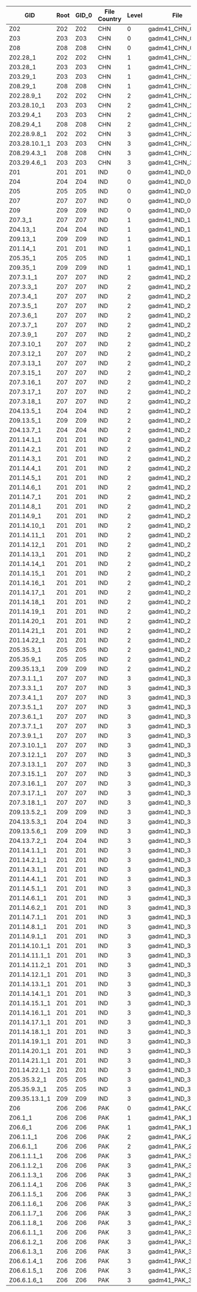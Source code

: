 | GID | Root | GID_0 | File Country | Level | File |
|---|---|---|---|---|---|
| Z02 | Z02 | Z02 | CHN | 0 | gadm41_CHN_0.json |
| Z03 | Z03 | Z03 | CHN | 0 | gadm41_CHN_0.json |
| Z08 | Z08 | Z08 | CHN | 0 | gadm41_CHN_0.json |
| Z02.28_1 | Z02 | Z02 | CHN | 1 | gadm41_CHN_1.json |
| Z03.28_1 | Z03 | Z03 | CHN | 1 | gadm41_CHN_1.json |
| Z03.29_1 | Z03 | Z03 | CHN | 1 | gadm41_CHN_1.json |
| Z08.29_1 | Z08 | Z08 | CHN | 1 | gadm41_CHN_1.json |
| Z02.28.9_1 | Z02 | Z02 | CHN | 2 | gadm41_CHN_2.json |
| Z03.28.10_1 | Z03 | Z03 | CHN | 2 | gadm41_CHN_2.json |
| Z03.29.4_1 | Z03 | Z03 | CHN | 2 | gadm41_CHN_2.json |
| Z08.29.4_1 | Z08 | Z08 | CHN | 2 | gadm41_CHN_2.json |
| Z02.28.9.8_1 | Z02 | Z02 | CHN | 3 | gadm41_CHN_3.json |
| Z03.28.10.1_1 | Z03 | Z03 | CHN | 3 | gadm41_CHN_3.json |
| Z08.29.4.3_1 | Z08 | Z08 | CHN | 3 | gadm41_CHN_3.json |
| Z03.29.4.6_1 | Z03 | Z03 | CHN | 3 | gadm41_CHN_3.json |
| Z01 | Z01 | Z01 | IND | 0 | gadm41_IND_0.json |
| Z04 | Z04 | Z04 | IND | 0 | gadm41_IND_0.json |
| Z05 | Z05 | Z05 | IND | 0 | gadm41_IND_0.json |
| Z07 | Z07 | Z07 | IND | 0 | gadm41_IND_0.json |
| Z09 | Z09 | Z09 | IND | 0 | gadm41_IND_0.json |
| Z07.3_1 | Z07 | Z07 | IND | 1 | gadm41_IND_1.json |
| Z04.13_1 | Z04 | Z04 | IND | 1 | gadm41_IND_1.json |
| Z09.13_1 | Z09 | Z09 | IND | 1 | gadm41_IND_1.json |
| Z01.14_1 | Z01 | Z01 | IND | 1 | gadm41_IND_1.json |
| Z05.35_1 | Z05 | Z05 | IND | 1 | gadm41_IND_1.json |
| Z09.35_1 | Z09 | Z09 | IND | 1 | gadm41_IND_1.json |
| Z07.3.1_1 | Z07 | Z07 | IND | 2 | gadm41_IND_2.json |
| Z07.3.3_1 | Z07 | Z07 | IND | 2 | gadm41_IND_2.json |
| Z07.3.4_1 | Z07 | Z07 | IND | 2 | gadm41_IND_2.json |
| Z07.3.5_1 | Z07 | Z07 | IND | 2 | gadm41_IND_2.json |
| Z07.3.6_1 | Z07 | Z07 | IND | 2 | gadm41_IND_2.json |
| Z07.3.7_1 | Z07 | Z07 | IND | 2 | gadm41_IND_2.json |
| Z07.3.9_1 | Z07 | Z07 | IND | 2 | gadm41_IND_2.json |
| Z07.3.10_1 | Z07 | Z07 | IND | 2 | gadm41_IND_2.json |
| Z07.3.12_1 | Z07 | Z07 | IND | 2 | gadm41_IND_2.json |
| Z07.3.13_1 | Z07 | Z07 | IND | 2 | gadm41_IND_2.json |
| Z07.3.15_1 | Z07 | Z07 | IND | 2 | gadm41_IND_2.json |
| Z07.3.16_1 | Z07 | Z07 | IND | 2 | gadm41_IND_2.json |
| Z07.3.17_1 | Z07 | Z07 | IND | 2 | gadm41_IND_2.json |
| Z07.3.18_1 | Z07 | Z07 | IND | 2 | gadm41_IND_2.json |
| Z04.13.5_1 | Z04 | Z04 | IND | 2 | gadm41_IND_2.json |
| Z09.13.5_1 | Z09 | Z09 | IND | 2 | gadm41_IND_2.json |
| Z04.13.7_1 | Z04 | Z04 | IND | 2 | gadm41_IND_2.json |
| Z01.14.1_1 | Z01 | Z01 | IND | 2 | gadm41_IND_2.json |
| Z01.14.2_1 | Z01 | Z01 | IND | 2 | gadm41_IND_2.json |
| Z01.14.3_1 | Z01 | Z01 | IND | 2 | gadm41_IND_2.json |
| Z01.14.4_1 | Z01 | Z01 | IND | 2 | gadm41_IND_2.json |
| Z01.14.5_1 | Z01 | Z01 | IND | 2 | gadm41_IND_2.json |
| Z01.14.6_1 | Z01 | Z01 | IND | 2 | gadm41_IND_2.json |
| Z01.14.7_1 | Z01 | Z01 | IND | 2 | gadm41_IND_2.json |
| Z01.14.8_1 | Z01 | Z01 | IND | 2 | gadm41_IND_2.json |
| Z01.14.9_1 | Z01 | Z01 | IND | 2 | gadm41_IND_2.json |
| Z01.14.10_1 | Z01 | Z01 | IND | 2 | gadm41_IND_2.json |
| Z01.14.11_1 | Z01 | Z01 | IND | 2 | gadm41_IND_2.json |
| Z01.14.12_1 | Z01 | Z01 | IND | 2 | gadm41_IND_2.json |
| Z01.14.13_1 | Z01 | Z01 | IND | 2 | gadm41_IND_2.json |
| Z01.14.14_1 | Z01 | Z01 | IND | 2 | gadm41_IND_2.json |
| Z01.14.15_1 | Z01 | Z01 | IND | 2 | gadm41_IND_2.json |
| Z01.14.16_1 | Z01 | Z01 | IND | 2 | gadm41_IND_2.json |
| Z01.14.17_1 | Z01 | Z01 | IND | 2 | gadm41_IND_2.json |
| Z01.14.18_1 | Z01 | Z01 | IND | 2 | gadm41_IND_2.json |
| Z01.14.19_1 | Z01 | Z01 | IND | 2 | gadm41_IND_2.json |
| Z01.14.20_1 | Z01 | Z01 | IND | 2 | gadm41_IND_2.json |
| Z01.14.21_1 | Z01 | Z01 | IND | 2 | gadm41_IND_2.json |
| Z01.14.22_1 | Z01 | Z01 | IND | 2 | gadm41_IND_2.json |
| Z05.35.3_1 | Z05 | Z05 | IND | 2 | gadm41_IND_2.json |
| Z05.35.9_1 | Z05 | Z05 | IND | 2 | gadm41_IND_2.json |
| Z09.35.13_1 | Z09 | Z09 | IND | 2 | gadm41_IND_2.json |
| Z07.3.1.1_1 | Z07 | Z07 | IND | 3 | gadm41_IND_3.json |
| Z07.3.3.1_1 | Z07 | Z07 | IND | 3 | gadm41_IND_3.json |
| Z07.3.4.1_1 | Z07 | Z07 | IND | 3 | gadm41_IND_3.json |
| Z07.3.5.1_1 | Z07 | Z07 | IND | 3 | gadm41_IND_3.json |
| Z07.3.6.1_1 | Z07 | Z07 | IND | 3 | gadm41_IND_3.json |
| Z07.3.7.1_1 | Z07 | Z07 | IND | 3 | gadm41_IND_3.json |
| Z07.3.9.1_1 | Z07 | Z07 | IND | 3 | gadm41_IND_3.json |
| Z07.3.10.1_1 | Z07 | Z07 | IND | 3 | gadm41_IND_3.json |
| Z07.3.12.1_1 | Z07 | Z07 | IND | 3 | gadm41_IND_3.json |
| Z07.3.13.1_1 | Z07 | Z07 | IND | 3 | gadm41_IND_3.json |
| Z07.3.15.1_1 | Z07 | Z07 | IND | 3 | gadm41_IND_3.json |
| Z07.3.16.1_1 | Z07 | Z07 | IND | 3 | gadm41_IND_3.json |
| Z07.3.17.1_1 | Z07 | Z07 | IND | 3 | gadm41_IND_3.json |
| Z07.3.18.1_1 | Z07 | Z07 | IND | 3 | gadm41_IND_3.json |
| Z09.13.5.2_1 | Z09 | Z09 | IND | 3 | gadm41_IND_3.json |
| Z04.13.5.3_1 | Z04 | Z04 | IND | 3 | gadm41_IND_3.json |
| Z09.13.5.6_1 | Z09 | Z09 | IND | 3 | gadm41_IND_3.json |
| Z04.13.7.2_1 | Z04 | Z04 | IND | 3 | gadm41_IND_3.json |
| Z01.14.1.1_1 | Z01 | Z01 | IND | 3 | gadm41_IND_3.json |
| Z01.14.2.1_1 | Z01 | Z01 | IND | 3 | gadm41_IND_3.json |
| Z01.14.3.1_1 | Z01 | Z01 | IND | 3 | gadm41_IND_3.json |
| Z01.14.4.1_1 | Z01 | Z01 | IND | 3 | gadm41_IND_3.json |
| Z01.14.5.1_1 | Z01 | Z01 | IND | 3 | gadm41_IND_3.json |
| Z01.14.6.1_1 | Z01 | Z01 | IND | 3 | gadm41_IND_3.json |
| Z01.14.6.2_1 | Z01 | Z01 | IND | 3 | gadm41_IND_3.json |
| Z01.14.7.1_1 | Z01 | Z01 | IND | 3 | gadm41_IND_3.json |
| Z01.14.8.1_1 | Z01 | Z01 | IND | 3 | gadm41_IND_3.json |
| Z01.14.9.1_1 | Z01 | Z01 | IND | 3 | gadm41_IND_3.json |
| Z01.14.10.1_1 | Z01 | Z01 | IND | 3 | gadm41_IND_3.json |
| Z01.14.11.1_1 | Z01 | Z01 | IND | 3 | gadm41_IND_3.json |
| Z01.14.11.2_1 | Z01 | Z01 | IND | 3 | gadm41_IND_3.json |
| Z01.14.12.1_1 | Z01 | Z01 | IND | 3 | gadm41_IND_3.json |
| Z01.14.13.1_1 | Z01 | Z01 | IND | 3 | gadm41_IND_3.json |
| Z01.14.14.1_1 | Z01 | Z01 | IND | 3 | gadm41_IND_3.json |
| Z01.14.15.1_1 | Z01 | Z01 | IND | 3 | gadm41_IND_3.json |
| Z01.14.16.1_1 | Z01 | Z01 | IND | 3 | gadm41_IND_3.json |
| Z01.14.17.1_1 | Z01 | Z01 | IND | 3 | gadm41_IND_3.json |
| Z01.14.18.1_1 | Z01 | Z01 | IND | 3 | gadm41_IND_3.json |
| Z01.14.19.1_1 | Z01 | Z01 | IND | 3 | gadm41_IND_3.json |
| Z01.14.20.1_1 | Z01 | Z01 | IND | 3 | gadm41_IND_3.json |
| Z01.14.21.1_1 | Z01 | Z01 | IND | 3 | gadm41_IND_3.json |
| Z01.14.22.1_1 | Z01 | Z01 | IND | 3 | gadm41_IND_3.json |
| Z05.35.3.2_1 | Z05 | Z05 | IND | 3 | gadm41_IND_3.json |
| Z05.35.9.3_1 | Z05 | Z05 | IND | 3 | gadm41_IND_3.json |
| Z09.35.13.1_1 | Z09 | Z09 | IND | 3 | gadm41_IND_3.json |
| Z06 | Z06 | Z06 | PAK | 0 | gadm41_PAK_0.json |
| Z06.1_1 | Z06 | Z06 | PAK | 1 | gadm41_PAK_1.json |
| Z06.6_1 | Z06 | Z06 | PAK | 1 | gadm41_PAK_1.json |
| Z06.1.1_1 | Z06 | Z06 | PAK | 2 | gadm41_PAK_2.json |
| Z06.6.1_1 | Z06 | Z06 | PAK | 2 | gadm41_PAK_2.json |
| Z06.1.1.1_1 | Z06 | Z06 | PAK | 3 | gadm41_PAK_3.json |
| Z06.1.1.2_1 | Z06 | Z06 | PAK | 3 | gadm41_PAK_3.json |
| Z06.1.1.3_1 | Z06 | Z06 | PAK | 3 | gadm41_PAK_3.json |
| Z06.1.1.4_1 | Z06 | Z06 | PAK | 3 | gadm41_PAK_3.json |
| Z06.1.1.5_1 | Z06 | Z06 | PAK | 3 | gadm41_PAK_3.json |
| Z06.1.1.6_1 | Z06 | Z06 | PAK | 3 | gadm41_PAK_3.json |
| Z06.1.1.7_1 | Z06 | Z06 | PAK | 3 | gadm41_PAK_3.json |
| Z06.1.1.8_1 | Z06 | Z06 | PAK | 3 | gadm41_PAK_3.json |
| Z06.6.1.1_1 | Z06 | Z06 | PAK | 3 | gadm41_PAK_3.json |
| Z06.6.1.2_1 | Z06 | Z06 | PAK | 3 | gadm41_PAK_3.json |
| Z06.6.1.3_1 | Z06 | Z06 | PAK | 3 | gadm41_PAK_3.json |
| Z06.6.1.4_1 | Z06 | Z06 | PAK | 3 | gadm41_PAK_3.json |
| Z06.6.1.5_1 | Z06 | Z06 | PAK | 3 | gadm41_PAK_3.json |
| Z06.6.1.6_1 | Z06 | Z06 | PAK | 3 | gadm41_PAK_3.json |
